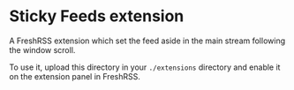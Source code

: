 # Sticky Feeds extension

A FreshRSS extension which set the feed aside in the main stream following the window scroll.

To use it, upload this directory in your `./extensions` directory and enable it on the extension panel in FreshRSS.
